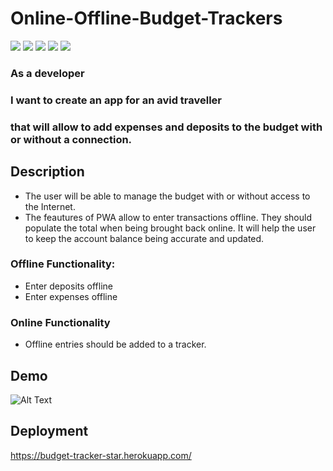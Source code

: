 # Online-Offline-Budget-Trackers

![](https://img.shields.io/badge/Node.js%20-brightgreen.svg)
![](https://img.shields.io/badge/JavaScript%20-yellow.svg)
![](https://img.shields.io/badge/Mongoose%20-brown.svg)
![](https://img.shields.io/badge/MongoDB%20-green.svg)
![](https://img.shields.io/badge/NPMs%20-red.svg)

### As a developer <br>
### I want to create an app for an avid traveller <br>
### that will allow to add expenses and deposits to the budget with or without a connection. <br>

## Description
* The user will be able to manage the budget with or without access to the Internet.<br>
* The feautures of PWA allow to enter transactions offline. They should populate the total when being brought back online. It will help the user to keep the account balance being accurate and updated. 

### Offline Functionality:
* Enter deposits offline
* Enter expenses offline

### Online Functionality
* Offline entries should be added to a tracker. 

## Demo
![Alt Text](https://media.giphy.com/media/VeC97W9YK4Cpjr54uX/giphy.gif)

## Deployment
https://budget-tracker-star.herokuapp.com/